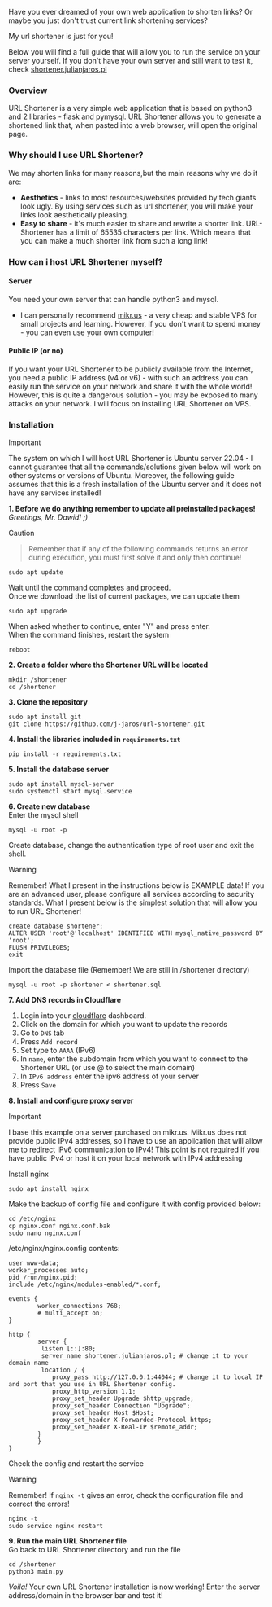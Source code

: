 Have you ever dreamed of your own web application to shorten links? Or maybe you just don't trust current link
shortening services?

My url shortener is just for you!

Below you will find a full guide that will allow you to run the service on your server yourself.
If you don't have your own server and still want to test it,
check [shortener.julianjaros.pl](https://shortener.julianjaros.pl/)

### Overview

URL Shortener is a very simple web application that is based on python3 and 2 libraries - flask and pymysql.
URL Shortener allows you to generate a shortened link that, when pasted into a web browser, will open the original page.

### Why should I use URL Shortener?

We may shorten links for many reasons,but the main reasons why we do it are:

- **Aesthetics** - links to most resources/websites provided by tech giants look ugly. By using services such as url
  shortener, you will make your links look aesthetically pleasing.
- **Easy to share** - it's much easier to share and rewrite a shorter link. URL-Shortener has a limit of 65535
  characters per link.
  Which means that you can make a much shorter link from such a long link!

### How can i host URL Shortener myself?

#### Server

You need your own server that can handle python3 and mysql.

- I can personally recommend [mikr.us](https://mikr.us/?r=87ffe216) - a very cheap and stable VPS for small projects
  and learning. However, if you don't want to spend money - you can even use your own computer!

#### Public IP (or no)

If you want your URL Shortener to be publicly available from the Internet, you need a public IP address (v4 or v6) -
with such an address you can easily run the service on your network and share it with the whole world! However, this is
quite a dangerous solution - you may be exposed to many attacks on your network. I will focus on installing URL
Shortener on VPS.

### Installation

>[!IMPORTANT]
> The system on which I will host URL Shortener is Ubuntu server 22.04 - I cannot guarantee that all the
> commands/solutions given below will work on other systems or versions of Ubuntu. Moreover, the following guide assumes
> that this is a fresh installation of the Ubuntu server and it does not have any services installed!

**1. Before we do anything remember to update all preinstalled packages!**
_Greetings, Mr. Dawid! ;)_
>[!CAUTION]

> Remember that if any of the following commands returns an error during execution, you must first solve it and only
> then continue!

```console
sudo apt update
```

Wait until the command completes and proceed. \
Once we download the list of current packages, we can update them

```console
sudo apt upgrade
```

When asked whether to continue, enter "Y" and press enter. \
When the command finishes, restart the system

```console
reboot
```

**2. Create a folder where the Shortener URL will be located**

```console
mkdir /shortener
cd /shortener
```

**3. Clone the repository**

```console
sudo apt install git
git clone https://github.com/j-jaros/url-shortener.git
```

**4. Install the libraries included in `requirements.txt`**
```console
pip install -r requirements.txt
```

**5. Install the database server**

```console
sudo apt install mysql-server
sudo systemctl start mysql.service
```

**6. Create new database** \
Enter the mysql shell

```console
mysql -u root -p
```

Create database, change the authentication type of root user and exit the shell.
>[!WARNING]
> Remember! What I present in the instructions below is EXAMPLE data! If you are an advanced user, please configure all
> services according to security standards. What I present below is the simplest solution that will allow you to run URL
> Shortener!

```mysql
create database shortener;
ALTER USER 'root'@'localhost' IDENTIFIED WITH mysql_native_password BY 'root';
FLUSH PRIVILEGES;
exit
```

Import the database file (Remember! We are still in /shortener directory)

```console
mysql -u root -p shortener < shortener.sql
```

**7. Add DNS records in Cloudflare** 
1. Login into your [cloudflare](https://dash.cloudflare.com/login) dashboard.
2. Click on the domain for which you want to update the records
3. Go to `DNS` tab
4. Press `Add record`
5. Set type to `AAAA` (IPv6)
6. In `name`, enter the subdomain from which you want to connect to the Shortener URL (or use @ to select the main domain)
7. In `IPv6 address` enter the ipv6 address of your server
8. Press `Save`

**8. Install and configure proxy server**
>[!IMPORTANT]
> I base this example on a server purchased on mikr.us. Mikr.us does not provide public IPv4 addresses, so I have to use
> an application that will allow me to redirect IPv6 communication to IPv4! This point is not required if you have
> public
> IPv4 or host it on your local network with IPv4 addressing

Install nginx

```console
sudo apt install nginx
```

Make the backup of config file and configure it with config provided below:

```console
cd /etc/nginx
cp nginx.conf nginx.conf.bak
sudo nano nginx.conf
```

/etc/nginx/nginx.config contents:

```shell
user www-data;
worker_processes auto;
pid /run/nginx.pid;
include /etc/nginx/modules-enabled/*.conf;

events {
        worker_connections 768;
        # multi_accept on;
}

http {
        server {
         listen [::]:80;
         server_name shortener.julianjaros.pl; # change it to your domain name
         location / {
            proxy_pass http://127.0.0.1:44044; # change it to local IP and port that you use in URL Shortener config.
            proxy_http_version 1.1;
            proxy_set_header Upgrade $http_upgrade;
            proxy_set_header Connection "Upgrade";
            proxy_set_header Host $Host;
            proxy_set_header X-Forwarded-Protocol https;
            proxy_set_header X-Real-IP $remote_addr;
        }
        }
}
```

Check the config and restart the service
>[!WARNING]
> Remember! If `nginx -t` gives an error, check the configuration file and correct the errors!

```console
nginx -t
sudo service nginx restart
```

**9. Run the main URL Shortener file** \
Go back to URL Shortener directory and run the file

```console
cd /shortener
python3 main.py
```

_Voila!_ Your own URL Shortener installation is now working! Enter the server address/domain in the browser bar and test
it!